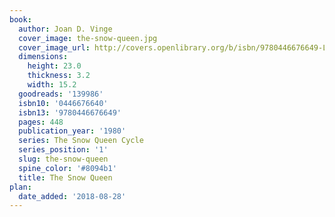 ```yaml
---
book:
  author: Joan D. Vinge
  cover_image: the-snow-queen.jpg
  cover_image_url: http://covers.openlibrary.org/b/isbn/9780446676649-L.jpg
  dimensions:
    height: 23.0
    thickness: 3.2
    width: 15.2
  goodreads: '139986'
  isbn10: '0446676640'
  isbn13: '9780446676649'
  pages: 448
  publication_year: '1980'
  series: The Snow Queen Cycle
  series_position: '1'
  slug: the-snow-queen
  spine_color: '#8094b1'
  title: The Snow Queen
plan:
  date_added: '2018-08-28'
---
```

